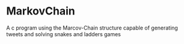 # MarkovChain
A c program using the Marcov-Chain structure capable of generating tweets and solving snakes and ladders games
